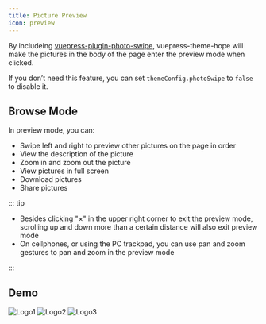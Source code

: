 ```yaml
---
title: Picture Preview
icon: preview
---
```


By includeing [vuepress-plugin-photo-swipe](https://vuepress-theme-hope.github.io/photo-swipe/), vuepress-theme-hope will make the pictures in the body of the page enter the preview mode when clicked.

<!-- more -->

If you don’t need this feature, you can set `themeConfig.photoSwipe` to `false` to disable it.

## Browse Mode

In preview mode, you can:

- Swipe left and right to preview other pictures on the page in order
- View the description of the picture
- Zoom in and zoom out the picture
- View pictures in full screen
- Download pictures
- Share pictures

::: tip

- Besides clicking "×" in the upper right corner to exit the preview mode, scrolling up and down more than a certain distance will also exit preview mode
- On cellphones, or using the PC trackpad, you can use pan and zoom gestures to pan and zoom in the preview mode

:::

## Demo

![Logo1](/logo.png)
![Logo2](/logo.png)
![Logo3](/logo.png)
